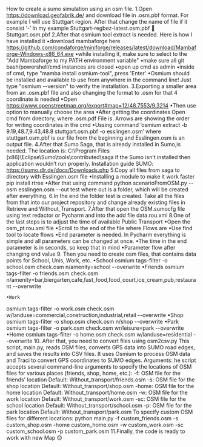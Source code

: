 How to create a sumo simulation using an osm file.
1.Open https://download.geofabrik.de/ and download file in .osm.pbf format. For example I will use Stuttgart region. After that change the name of file if it consist ‘-’ In my example Stuttgart-regbez-latest.osm.pbf  Stuttgart.osm.pbf
2.After that osmium tool extract is needed. Here is how I have installed it
	•download mambaforge here 	https://github.com/condaforge/miniforge/releases/latest/download/Mambaforge-Windows-x86_64.exe
	•while installing it, make sure to select to the "Add Mambaforge to my PATH environment variable"
	•make sure all git bash/powershell/cmd instances are closed
	•open up cmd as admin
	•inside of cmd, type "mamba install osmium-tool", press 'Enter'
	•Osmium should be installed and available to use from anywhere in the command line! Just type "osmium --version" to verify the installation.
3.Exporting a smaller area from an .osm.pbf file and also changing the format to .osm for that 4 coordinate is needed
	•Open https://www.openstreetmap.org/export#map=12/48.7553/9.3214
	•Then use option to manually choose the area
	•After getting the coordinates Open cmd from directory, where .osm.pdf File is. Arrows are showing the order for writing coordinates in the cmd
	•Ussing command ‘osmium extract -b 9.19,48.7,9.43,48.8 stuttgart.osm.pbf -o esslingen.osm’ where  stuttgart.osm.pbf is our file from the beginning and Esslingen.osm is an output file.
4.After that Sumo Saga, that is already installed in Sumo,is needed. The location is: C:\Program Files (x86)\Eclipse\Sumo\tools\contributed\saga if the Sumo isn’t installed then application wouldn’t run properly. Installation guide SUMO: https://sumo.dlr.de/docs/Downloads.php
5.Copy all files from saga to directory with Esslingen.osm file
	•Installing a module to make it work faster pip install rtree
	•After that using command python scenarioFromOSM.py --osm esslingen.osm  --out test where out is a folder, which will be created after everything.
6.In the end the folder test is created. Take all the files from that into our project repository and change already existing files in Retrieve and Without_Transport.
7.After that open the OSM.sumocfg file using text redactor or Pycharm and into the <addition files> add file data.rou.xml
8.One of the last steps is to adjust the time of available Public Transport
	•Open the osm_pt.rou.xml file
	•Scroll to the end of the file where Flows are
	•Use find tool to locate flows
	•End parameter is needed. In Pycharm everything is simple and all parameters can be changed at once.
	•The time in the end parameter is in seconds, so keep that in mind
	•Parameter flow after changing end value
9. Then you need to create osm files, that contains data points for School, Unis, Work, etc.
	•School
osmium tags-filter -o school.osm check.osm n/amenity=school --overwrite
	•Friends
osmium tags-filter -o friends.osm check.osm n/amenity=bar,biergarten,cafe,fast_food,food_court,ice_cream,pub,restaurant --overwrite

	•Work
osmium tags-filter -o work.osm check.osm w/landuse=commercial,construction,industrial,retail --overwrite
	•Shop
osmium tags-filter -o shop.osm check.osm n/shop --overwrite
	•Park
osmium tags-filter -o park.osm check.osm wr/leisure=park --overwrite
	•Home
osmium tags-filter -o home.osm check.osm w/landuse=residential --overwrite
10. After that, you need to convert files using osm2csv.py
	This script, main.py, reads OSM files, converts GPS data into SUMO road edges, and saves the results into CSV files. It uses Osmium to process OSM data and Traci to convert GPS coordinates to SUMO edges.
	Arguments:
	he script accepts several command-line arguments to specify the locations of OSM files for various places (friends, shop, home, etc.):
	-f: OSM file for the friends' location
	Default: Without_transport/friends.osm
	-s: OSM file for the shop location
	Default: Without_transport/shop.osm
	-home: OSM file for the home location
	Default: Without_transport/home.osm
	-w: OSM file for the work location
	Default: Without_transport/work.osm
	-sc: OSM file for the school location
	Default: Without_transport/school.osm
	-p: OSM file for the park location
	Default: Without_transport/park.osm
	To specify custom OSM files for different locations:
	python main.py -f custom_friends.osm -s custom_shop.osm -home custom_home.osm -w custom_work.osm -sc custom_school.osm -p custom_park.osm
11.Finally, the code is ready to work with new Map 😊
